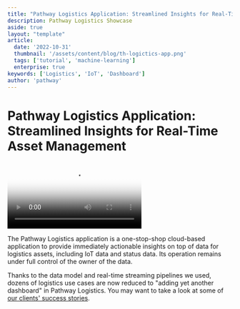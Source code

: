 ```yaml
---
title: "Pathway Logistics Application: Streamlined Insights for Real-Time Asset Management"
description: Pathway Logistics Showcase
aside: true
layout: "template"
article:
  date: '2022-10-31'
  thumbnail: '/assets/content/blog/th-logictics-app.png'
  tags: ['tutorial', 'machine-learning']
  enterprise: true
keywords: ['Logistics', 'IoT', 'Dashboard']
author: 'pathway'
---
```


# Pathway Logistics Application: Streamlined Insights for Real-Time Asset Management

<video poster="/assets/content/logistics_app_teaser.jpg" controls>
  <source type="video/mp4" width="1920" height="1080" src="https://player.vimeo.com/progressive_redirect/playback/761983958/rendition/1080p/file.mp4?loc=external&signature=e5feac4ae092bc9f540af5ad9e4f9fed4ddd0f32d1e4e50e436f771b47a833ac">
  <source type="video/mp4" width="1280" height="720" src="https://player.vimeo.com/progressive_redirect/playback/761983958/rendition/720p/file.mp4?loc=external&signature=5c8d2d8402121fabba397e8e39b26f86bba90292cca38ac347e35d578b850e91">
  <source type="video/mp4" width="960" height="540" src="https://player.vimeo.com/progressive_redirect/playback/761983958/rendition/540p/file.mp4?loc=external&signature=b8932f4dc5e659d6ab123dd1b2bdaea2ddb68f6e3e177ac26da4229d7e52ca18">  
  <source type="video/mp4" width="640" height="360" src="https://player.vimeo.com/progressive_redirect/playback/761983958/rendition/360p/file.mp4?loc=external&signature=0f377af0f21f3694d57beb25534e10243144e31fdb9fabccff1794a364d8f73c">  
</video>

The Pathway Logistics application is a one-stop-shop cloud-based application to provide immediately actionable insights on top of data for logistics assets, including IoT data and status data. Its operation remains under full control of the owner of the data.

Thanks to the data model and real-time streaming pipelines we used, dozens of logistics use cases are now reduced to "adding yet another dashboard" in Pathway Logistics. You may want to take a look at some of [our clients' success stories](/success-stories/db-schenker/).

